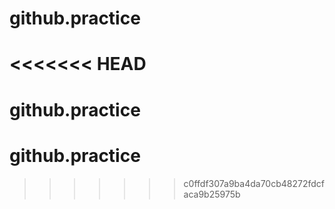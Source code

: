 # github.practice
<<<<<<< HEAD
=======
# github.practice
# github.practice
>>>>>>> c0ffdf307a9ba4da70cb48272fdcfaca9b25975b
